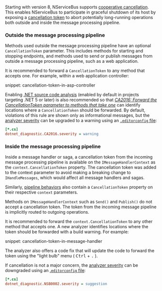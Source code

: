 Starting with version 8, NServiceBus supports [cooperative cancellation](https://docs.microsoft.com/en-us/dotnet/standard/parallel-programming/task-cancellation). This enables NServiceBus to participate in graceful shutdown of its host by exposing a [cancellation token](https://docs.microsoft.com/en-us/dotnet/api/system.threading.cancellationtoken) to abort potentially long-running operations both outside and inside the message processing pipeline.

### Outside the message processing pipeline

Methods used outside the message processing pipeline have an optional `CancellationToken` parameter. This includes methods for starting and stopping endpoints, and methods used to send or publish messages from outside a message processing pipeline, such as a web application.

It is recommended to forward a `CancellationToken` to any method that accepts one. For example, within a web application controller:

snippet: cancellation-token-in-asp-controller

Enabling [.NET source code analysis](https://docs.microsoft.com/en-us/dotnet/fundamentals/code-analysis/overview) (enabled by default in projects targeting .NET 5 or later) is also recommended so that _[CA2016: Forward the CancellationToken parameter to methods that take one](https://docs.microsoft.com/en-us/dotnet/fundamentals/code-analysis/quality-rules/ca2016)_ can identify locations where a `CancellationToken` should be forwarded. By default, violations of this rule are shown only as informational messages, but the [analyzer severity](https://docs.microsoft.com/en-us/visualstudio/code-quality/use-roslyn-analyzers#configure-severity-levels) can be upgraded to a warning using an [`.editorconfig` file](https://editorconfig.org/):

```ini
[*.cs]
dotnet_diagnostic.CA2016.severity = warning
```

### Inside the message processing pipeline

Inside a message handler or saga, a cancellation token from the incoming message processing pipeline is available on the `IMessageHandlerContext` as the `context.CancellationToken` property. The cancellation token was added to the context parameter to avoid making a breaking change to `IHandleMessages`, which would affect all message handlers and sagas.

Similarly, [pipeline behaviors](/nservicebus/pipeline/manipulate-with-behaviors.md) also contain a `CancellationToken` property on their respective `context` parameters.

Methods on `IMessageHandlerContext` such as `Send()` and `Publish()` do not accept a cancellation token. The token from the incoming message pipeline is implicitly routed to outgoing operations.

It is recommended to forward the `context.CancellationToken` to any other method that accepts one. A new analyzer identifies locations where the token should be forwarded with a build warning. For example:

snippet: cancellation-token-in-message-handler

The analyzer also offers a code fix that will update the code to forward the token using the "light bulb" menu ( <kbd>Ctrl</kbd> + <kbd>.</kbd> ).

If cancellation is not a major concern, the [analyzer severity](https://docs.microsoft.com/en-us/visualstudio/code-quality/use-roslyn-analyzers#configure-severity-levels) can be downgraded using an [.`editorconfig` file](https://editorconfig.org/):

```ini
[*.cs]
dotnet_diagnostic.NSB0002.severity = suggestion
```

